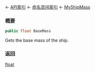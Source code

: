 ← [API索引](Api-Index) ← [命名空间索引](Namespace-Index) ← [MyShipMass](Sandbox.ModAPI.Ingame.MyShipMass)

### 概要

```csharp
public float BaseMass
```

Gets the base mass of the ship.

### 返回

[float](https://docs.microsoft.com/en-us/dotnet/api/System.Single?view=netframework-4.6)

